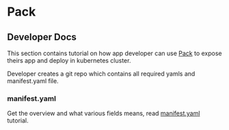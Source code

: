 # Pack

## Developer Docs

This section contains tutorial on how app developer can use [Pack](https://github.com/kubepack/pack) to expose 
theirs app and deploy in kubernetes cluster.

Developer creates a git repo which contains all required yamls and manifest.yaml file. 

### manifest.yaml

Get the overview and what various fields means, read [manifest.yaml](/docs/tutorials/manifest.md) tutorial.

  